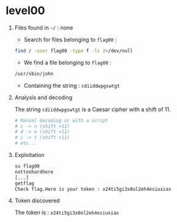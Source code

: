 # level00

1. Files found in `~/` : none

    - Search for files belonging to `flag00` :

    ```bash
    find / -user flag00 -type f -ls 2>/dev/null
    ```

    - We find a file belonging to `flag00` :

    ```bash
    /usr/sbin/john
    ```

    - Containing the string : `cdiiddwpgswtgt`

2. Analysis and decoding

    The string `cdiiddwpgswtgt` is a Caesar cipher with a shift of 11.

    ```bash
    # Manual decoding or with a script
    # c -> n (shift +11)
    # d -> o (shift +11)
    # i -> t (shift +11)
    # etc...
    ```

3. Exploitation

    ```bash
    su flag00
    nottoohardhere
    [...]
    getflag
    Check flag.Here is your token : x24ti5gi3x0ol2eh4esiuxias
    ```

4. Token discovered

    The token is : `x24ti5gi3x0ol2eh4esiuxias`